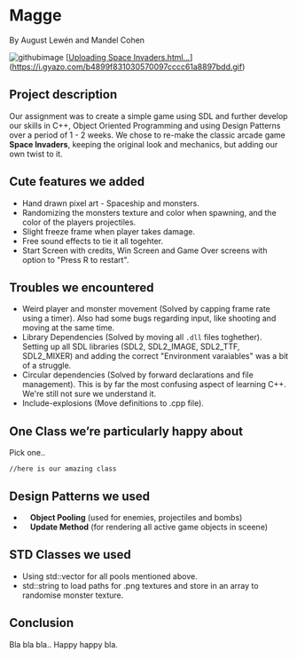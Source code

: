 # **Magge**
By August Lewén and Mandel Cohen

![githubimage](https://github.com/forsbergsskola-se/gp23-203-opengl-game-magge/assets/70960870/ed09e5f9-3a20-4a70-afc3-1b3788d069ab)
[[Uploading Space Invaders.html…]()](https://i.gyazo.com/b4899f831030570097cccc61a8897bdd.gif)

## Project description
Our assignment was to create a simple game using SDL and further develop our skills in C++, Object Oriented Programming and using Design Patterns over a period of 1 - 2 weeks. We chose to re-make the classic arcade game **Space Invaders**, keeping the original look and mechanics, but adding our own twist to it. 

## Cute features we added
* Hand drawn pixel art - Spaceship and monsters.
* Randomizing the monsters texture and color when spawning, and the color of the players projectiles.
* Slight freeze frame when player takes damage.
* Free sound effects to tie it all togehter.
* Start Screen with credits, Win Screen and Game Over screens with option to "Press R to restart".

## Troubles we encountered
* Weird player and monster movement (Solved by capping frame rate using a timer). Also had some bugs regarding input, like shooting and moving at the same time.
* Library Dependencies (Solved by moving all ```.dll``` files toghether). Setting up all SDL libraries (SDL2, SDL2_IMAGE, SDL2_TTF, SDL2_MIXER) and adding the correct "Environment varaiables" was a bit of a struggle.
* Circular dependencies (Solved by forward declarations and file management). This is by far the most confusing aspect of learning C++. We're still not sure we understand it. 
* Include-explosions (Move definitions to .cpp file). 


## One Class we’re particularly happy about
Pick one.. 
```
//here is our amazing class
```


## Design Patterns we used
*  **Object Pooling** (used for enemies, projectiles and bombs)
*  **Update Method** (for rendering all active game objects in sceene)


## STD Classes we used
*  Using std::vector for all pools mentioned above. 
*  std::string to load paths for .png textures and store in an array to randomise monster texture.


## Conclusion
 Bla bla bla.. Happy happy bla.
